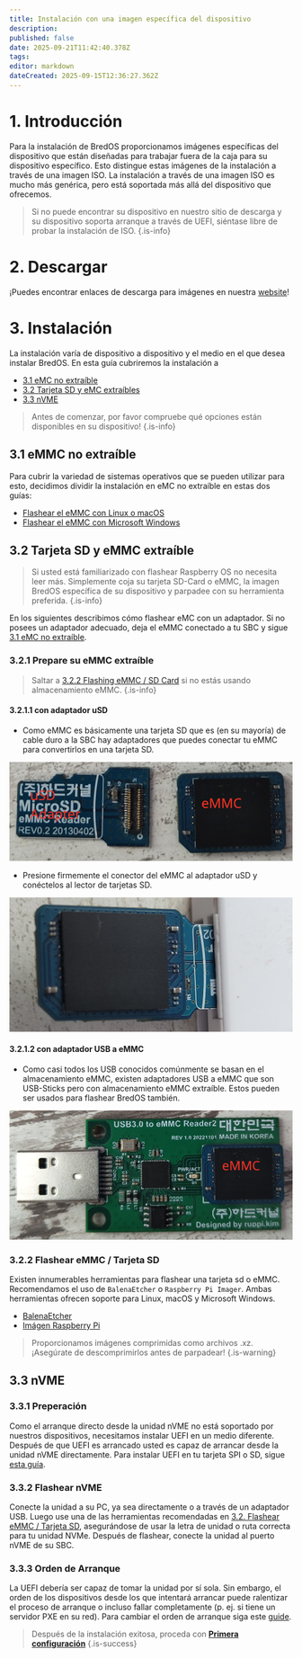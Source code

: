 ```yaml
---
title: Instalación con una imagen específica del dispositivo
description:
published: false
date: 2025-09-21T11:42:40.378Z
tags:
editor: markdown
dateCreated: 2025-09-15T12:36:27.362Z
---
```


# 1. Introducción

Para la instalación de BredOS proporcionamos imágenes específicas del dispositivo que están diseñadas para trabajar fuera de la caja para su dispositivo específico. Esto distingue estas imágenes de la instalación a través de una imagen ISO. La instalación a través de una imagen ISO es mucho más genérica, pero está soportada más allá del dispositivo que ofrecemos.

> Si no puede encontrar su dispositivo en nuestro sitio de descarga y su dispositivo soporta arranque a través de UEFI, siéntase libre de probar la instalación de ISO.
> {.is-info}

# 2. Descargar

¡Puedes encontrar enlaces de descarga para imágenes en nuestra [website](https://bredos.org/download.html)!

# 3. Instalación

La instalación varía de dispositivo a dispositivo y el medio en el que desea instalar BredOS. En esta guía cubriremos la instalación a

- [3.1 eMC no extraíble](#h-31-non-removable-emmc)
- [3.2 Tarjeta SD y eMC extraíbles](#h-32-removable-emmc-and-sd-card)
- [3.3 nVME](#h-33-nvme)

> Antes de comenzar, por favor compruebe qué opciones están disponibles en su dispositivo!
> {.is-info}

## 3.1 eMMC no extraíble

Para cubrir la variedad de sistemas operativos que se pueden utilizar para esto, decidimos dividir la instalación en eMC no extraíble en estas dos guías:

- [Flashear el eMMC con Linux o macOS](/en/install/device-specific-image/Flashing-the-eMMC-with-Linux-or-macOS)
- [Flashear el eMMC con Microsoft Windows](/en/install/device-specific-image/Flashing-the-eMMC-with-Microsoft-Windows)

## 3.2 Tarjeta SD y eMMC extraíble

> Si usted está familiarizado con flashear Raspberry OS no necesita leer más. Simplemente coja su tarjeta SD-Card o eMMC, la imagen BredOS específica de su dispositivo y parpadee con su herramienta preferida.
> {.is-info}

En los siguientes describimos cómo flashear eMC con un adaptador. Si no posees un adaptador adecuado, deja el eMMC conectado a tu SBC y sigue [3.1 eMC no extraíble](#h-31-non-removable-emmc).

### 3.2.1 Prepare su eMMC extraíble

> Saltar a [3.2.2 Flashing eMMC / SD Card](#h-322-flashing-emmc-sd-card) si no estás usando almacenamiento eMMC.
> {.is-info}

#### 3.2.1.1 con adaptador uSD

- Como eMMC es básicamente una tarjeta SD que es (en su mayoría) de cable duro a la SBC hay adaptadores que puedes conectar tu eMMC para convertirlos en una tarjeta SD.

![usd-emmc-cut.png](/installation-dsi/usd-emmc-cut.png)

- Presione firmemente el conector del eMMC al adaptador uSD y conéctelos al lector de tarjetas SD.

![usd-connected-cut.png](/installation-dsi/usd-connected-cut.png)

#### 3.2.1.2 con adaptador USB a eMMC

- Como casi todos los USB conocidos comúnmente se basan en el almacenamiento eMMC, existen adaptadores USB a eMMC que son USB-Sticks pero con almacenamiento eMMC extraíble. Estos pueden ser usados para flashear BredOS también.

![emmc-reader-cut.png](/installation-dsi/emmc-reader-cut.png)

### 3.2.2 Flashear eMMC / Tarjeta SD

Existen innumerables herramientas para flashear una tarjeta sd o eMMC. Recomendamos el uso de `BalenaEtcher` o `Raspberry Pi Imager`. Ambas herramientas ofrecen soporte para Linux, macOS y Microsoft Windows.

- [BalenaEtcher](https://etcher.balena.io/)
- [Imágen Raspberry Pi](https://github.com/raspberrypi/rpi-imager)

> Proporcionamos imágenes comprimidas como archivos .xz. ¡Asegúrate de descomprimirlos antes de parpadear!
> {.is-warning}

## 3.3 nVME

### 3.3.1 Preperación

Como el arranque directo desde la unidad nVME no está soportado por nuestros dispositivos, necesitamos instalar UEFI en un medio diferente. Después de que UEFI es arrancado usted es capaz de arrancar desde la unidad nVME directamente. Para instalar UEFI en tu tarjeta SPI o SD, sigue [esta guía](/en/install/Installation-of-UEFI).

### 3.3.2 Flashear nVME

Conecte la unidad a su PC, ya sea directamente o a través de un adaptador USB. Luego use una de las herramientas recomendadas en [3.2. Flashear eMMC / Tarjeta SD](#h-322-flashing-emmc-sd-card), asegurándose de usar la letra de unidad o ruta correcta para tu unidad NVMe. Después de flashear, conecte la unidad al puerto nVME de su SBC.

### 3.3.3 Orden de Arranque

La UEFI debería ser capaz de tomar la unidad por sí sola. Sin embargo, el orden de los dispositivos desde los que intentará arrancar puede ralentizar el proceso de arranque o incluso fallar completamente (p. ej. si tiene un servidor PXE en su red). Para cambiar el orden de arranque siga este [guide](/en/how-to/change-default-boot-order-rk3588).

> Después de la instalación exitosa, proceda con [**Primera configuración**](/en/install/first-setup)
> {.is-success}
